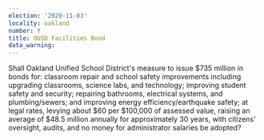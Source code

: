 ```yaml
---
election: '2020-11-03'
locality: oakland
number: Y
title: OUSD Facilities Bond
data_warning: 
---
```

Shall Oakland Unified School District's measure to issue $735 million in bonds for: classroom repair and school safety improvements including upgrading classrooms, science labs, and technology; improving student safety and security; repairing bathrooms, electrical systems, and plumbing/sewers; and improving energy efficiency/earthquake safety; at legal rates, levying about $60 per $100,000 of assessed value, raising an average of $48.5 million annually for approximately 30 years, with citizens' oversight, audits, and no money for administrator salaries be adopted?
